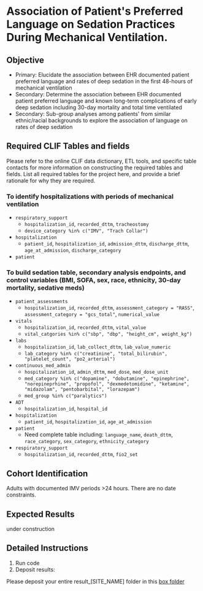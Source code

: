 # Association of Patient's Preferred Language on Sedation Practices During Mechanical Ventilation.
## Objective
* Primary: Elucidate the association between EHR documented patient preferred language and rates of deep sedation in the first 48-hours of mechanical ventilation 
* Secondary: Determine the association between EHR documented patient preferred language and known long-term complications of early deep sedation including 30-day mortality and total time ventilated
* Secondary: Sub-group analyses among patients' from similar ethnic/racial backgrounds to explore the association of language on rates of deep sedation

## Required CLIF Tables and fields
Please refer to the online CLIF data dictionary, ETL tools, and specific table contacts for more information on constructing the required tables and fields. List all required tables for the project here, and provide a brief rationale for why they are required.

### To identify hospitalizations with periods of mechanical ventilation
* `respiratory_support`
    - `hospitalization_id`, `recorded_dttm`, `tracheostomy`
    - `device_category %in% c("IMV", "Trach Collar")`
* `hospitalization`
     - `patient_id`, `hospitalization_id`, `admission_dttm`, `discharge_dttm`, `age_at_admission`, `discharge_category`
* `patient`

### To build sedation table, secondary analysis endpoints, and control variables (BMI, SOFA, sex, race, ethnicity, 30-day mortality, sedative meds)
* `patient_assessments`
    - `hospitalization_id`, `recorded_dttm`, `assessment_category = "RASS"`, `assessment_category = "gcs_total"`, `numerical_value`
* `vitals`
    - `hospitalization_id`, `recorded_dttm`, `vital_value`
    - `vital_catgories %in% c("sbp", "dbp", "height_cm", weight_kg")`
* `labs`
    - `hospitalization_id`, `lab_collect_dttm`, `lab_value_numeric`
    - `lab_category %in% c("creatinine", "total_bilirubin", "platelet_count", "po2_arterial")`
* `continuous_med_admin`
    - `hospitalization_id`, `admin_dttm`, `med_dose`, `med_dose_unit`
    - `med_category %in% c("dopamine", "dobutamine", "epinephrine", "norepineprhine", "propofol", "dexmedetomidine", "ketamine", "midazolam", "pentobarbital", "lorazepam")`
    - `med_group %in% c("paralytics")`
* `ADT`
    - `hospitalization_id`, `hospital_id`
* `hospitalization`
    - `patient_id`, `hospitalization_id`, `age_at_admission`
* `patient`
    - Need complete table including: `language_name`, `death_dttm`, `race_category`, `sex_category`, `ethnicity_category`
* `respiratory_support`
    - `hospitalization_id`, `recorded_dttm`, `fio2_set`
 
## Cohort Identification
Adults with documented IMV periods >24 hours. There are no date constraints.

## Expected Results
under construction

## Detailed Instructions
1. Run code
2. Deposit results:

Please deposit your entire result_[SITE_NAME] folder in this [box folder](https://uchicago.box.com/s/fcaum7o8v59n9c1vy7xnboqy2in4t4ju)
